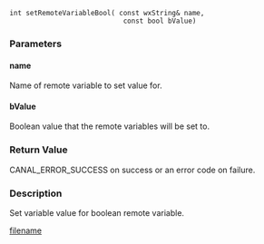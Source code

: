 



```clike
int setRemoteVariableBool( const wxString& name, 
                            const bool bValue)
```

### Parameters

#### name
Name of remote variable to set value for.

#### bValue
Boolean value that the remote variables will be set to.

### Return Value
CANAL_ERROR_SUCCESS on success or an error code on failure. 

### Description
Set variable value for boolean remote variable. 



[filename](./bottom_copyright.md ':include')